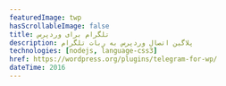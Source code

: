 ```yaml
---
featuredImage: twp
hasScrollableImage: false
title: تلگرام برای وردپرس
description: پلاگین اتصال وردپرس به ربات تلگرام
technologies: [nodejs, language-css3]
href: https://wordpress.org/plugins/telegram-for-wp/
dateTime: 2016
---
```

